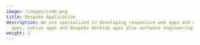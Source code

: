 ```yaml
---
image: /images/code.png
title: Bespoke Application
description: We are specialized in developing responsive web apps and mobile
  apps, native apps and bespoke desktop apps plus software engineering
weight: 2
---
```

